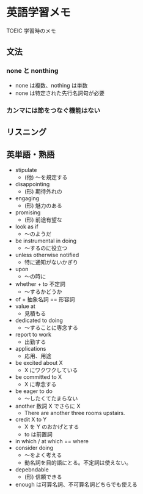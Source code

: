 # 英語学習メモ

TOEIC 学習時のメモ

## 文法

### none と nonthing

* none は複数、nothing は単数
* none は特定された先行名詞句が必要

### カンマには節をつなぐ機能はない


## リスニング

## 英単語・熟語

* stipulate
    * (他) 〜を規定する 
* disappointing
    * (形) 期待外れの
* engaging
    * (形) 魅力のある
* promising
    * (形) 前途有望な
* look as if
    * 〜のようだ
* be instrumental in doing
    * 〜するのに役立つ
* unless otherwise notified
    * 特に通知がないかぎり
* upon
    * 〜の時に
* whether + to 不定詞
    * 〜するかどうか
* of + 抽象名詞 == 形容詞
* value at
    * 見積もる
* dedicated to doing
    * 〜することに専念する
* report to work
    * 出勤する
* applications
    * 応用、用途
* be excited about X
    * X にワクワクしている
* be committed to X
    * X に専念する
* be eager to do
    * 〜したくてたまらない
* another 数詞 X でさらに X
    * There are another three rooms upstairs.
* credit X to Y
    * X を Y のおかげとする
    * to は前置詞
* in which / at which == where
* consider doing
    * 〜をよく考える
    * 動名詞を目的語にとる。不定詞は使えない。
* depebndable
    * (形) 信頼できる
* enough は可算名詞、不可算名詞どちらでも使える